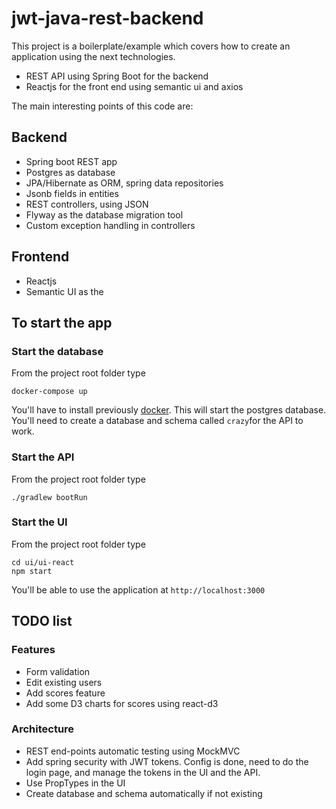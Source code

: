 # jwt-java-rest-backend
This project is a boilerplate/example which covers how to create an application using the next technologies.

- REST API using Spring Boot for the backend
- Reactjs for the front end using semantic ui and axios

The main interesting points of this code are:

## Backend
- Spring boot REST app
- Postgres as database
- JPA/Hibernate as ORM, spring data repositories
- Jsonb fields in entities
- REST controllers, using JSON
- Flyway as the database migration tool
- Custom exception handling in controllers 

## Frontend
- Reactjs
- Semantic UI as the

## To start the app

### Start the database

From the project root folder type

```
docker-compose up
```

You'll have to install previously [docker](https://www.docker.com/).
This will start the postgres database. You'll need to create a database and schema called `crazy`for the API to work.

### Start the API
From the project root folder type

```
./gradlew bootRun
```

### Start the UI
From the project root folder type

```
cd ui/ui-react
npm start
```

You'll be able to use the application at `http://localhost:3000`
 
## TODO list

### Features
- Form validation
- Edit existing users
- Add scores feature
- Add some D3 charts for scores using react-d3

### Architecture
- REST end-points automatic testing using MockMVC
- Add spring security with JWT tokens. Config is done, need to do the login page, and manage the tokens in the UI and the API.
- Use PropTypes in the UI
- Create database and schema automatically if not existing
